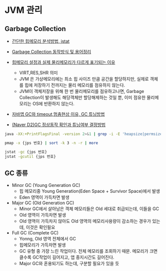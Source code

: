 # JVM 관리

## Garbage Collection

- [간단한 힙메모리 분석방법, jstat](https://steady-coding.tistory.com/591)
- [Garbage Collection 동작방식 및 용어정리](https://dongwooklee96.github.io/post/2021/04/04/gcgarbage-collector-%EC%A2%85%EB%A5%98-%EB%B0%8F-%EB%82%B4%EB%B6%80-%EC%9B%90%EB%A6%AC.html)

- [힙메모리 설정과 실제 물리메모리가 다르게 표기되는 이유](https://woooongs.tistory.com/85)
  - VIRT,RES,SHR 의미
  - JVM 은 가상메모리에는 최소 힙 사이즈 만큼 공간을 할당하지만, 실제로 객체를 힙에 저장하기 전까지는 물리 메모리를 점유하지 않는다.
  - JVM이 객체저장을 위해 한 번 물리메모리를 점유하고나면, Garbage Collection이 발생해도 해당객체만 할당해제하는 것일 뿐, 이미 점유한 물리메모리는 OS에 반환하지 않는다.

- [자바앱 GC와 timeout,멈춤현상 이유, GC 튜닝방법](https://donghyeon.dev/java/2020/03/31/%EC%9E%90%EB%B0%94%EC%9D%98-JVM-%EA%B5%AC%EC%A1%B0%EC%99%80-Garbage-Collection/)

- [(Naver D2)GC 정상동작 확인과 튜닝여부 결정방법](https://d2.naver.com/helloworld/37111)


```sh
java -XX:+PrintFlagsFinal -version 2>&1 | grep -i -E 'heapsize|permsize|version'

pmap -x {jps 번호} | sort -k 3 -n -r | more

jstat -gc {jps 번호}
jstat -gcutil {jps 번호}
```

## GC 종류

- Minor GC (Young Generation GC)
  - 힙 메모리중 Young Generation(Eden Space + Survivor Space)에서 발생
  - Eden 영역이 가득차면 발생
- Major GC (Old Generation GC)
  - Minor GC에서 살아남은 객체 메모리들은 Old 세대로 취급되는데, 이들을 GC
  - Old 영역이 가득차면 발생
  - Old 영역이 가득차지 않아도 Old 영역의 메모리사용량이 감소하는 경우가 있는데, 이것은 확인필요
- Full GC (Complete GC)
  - Yonng, Old 영역 전체에서 GC
  - 힙메모리가 가득차면 발생
  - GC 유형 중 가장 느린 작업이다. 전체 메모리를 조회하기 때문. 메모리가 크면 클수록 GC작업이 길어지고, 앱 중지시간도 길어진다.
  - Major GC와 혼용되기도 하는데, 구분할 필요가 있을 듯

